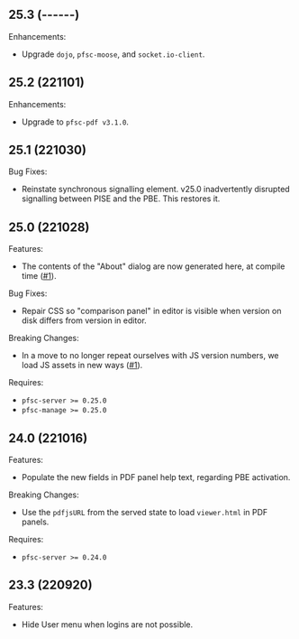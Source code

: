 ## 25.3 (------)

Enhancements:

* Upgrade `dojo`, `pfsc-moose`, and `socket.io-client`.

## 25.2 (221101)

Enhancements:

* Upgrade to `pfsc-pdf v3.1.0`.

## 25.1 (221030)

Bug Fixes:

* Reinstate synchronous signalling element. v25.0 inadvertently disrupted
  signalling between PISE and the PBE. This restores it.

## 25.0 (221028)

Features:

* The contents of the "About" dialog are now generated here, at compile time
  ([#1](https://github.com/proofscape/pfsc-ise/pull/1)).

Bug Fixes:

* Repair CSS so "comparison panel" in editor is visible when version on disk
  differs from version in editor.

Breaking Changes:

* In a move to no longer repeat ourselves with JS version numbers, we load JS
  assets in new ways ([#1](https://github.com/proofscape/pfsc-ise/pull/1)).

Requires:

* `pfsc-server >= 0.25.0`
* `pfsc-manage >= 0.25.0`

## 24.0 (221016)

Features:

* Populate the new fields in PDF panel help text, regarding PBE activation.

Breaking Changes:

* Use the `pdfjsURL` from the served state to load `viewer.html` in PDF panels.

Requires:

* `pfsc-server >= 0.24.0`

## 23.3 (220920)

Features:

* Hide User menu when logins are not possible.
